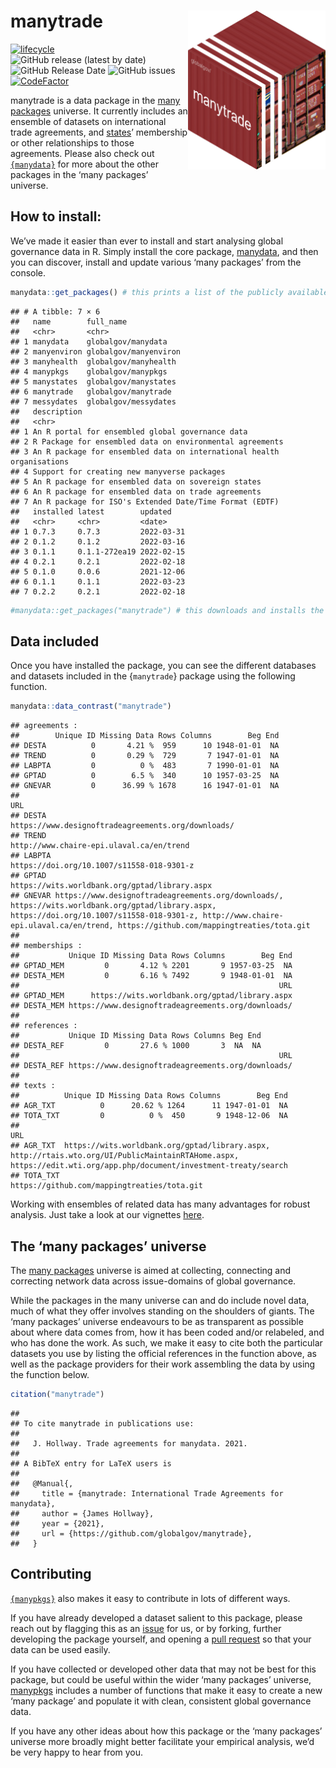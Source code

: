 
# manytrade <img src="man/figures/manytradeContainer.png" align="right" width="220"/>

<!-- badges: start -->

[![lifecycle](https://img.shields.io/badge/lifecycle-experimental-orange.svg)](https://www.tidyverse.org/lifecycle/#experimental)
![GitHub release (latest by
date)](https://img.shields.io/github/v/release/globalgov/manytrade)
![GitHub Release
Date](https://img.shields.io/github/release-date/globalgov/manytrade)
![GitHub
issues](https://img.shields.io/github/issues-raw/globalgov/manytrade)
[![CodeFactor](https://www.codefactor.io/repository/github/globalgov/manytrade/badge/main)](https://www.codefactor.io/repository/github/globalgov/manytrade/overview/main)
<!-- [![CII Best Practices](https://bestpractices.coreinfrastructure.org/projects/4867/badge)](https://bestpractices.coreinfrastructure.org/projects/4867) -->
<!-- badges: end -->

manytrade is a data package in the [many
packages](https://github.com/globalgov/) universe. It currently includes
an ensemble of datasets on international trade agreements, and
[states](https://github.com/globalgov/manystates)’ membership or other
relationships to those agreements. Please also check out
[`{manydata}`](https://github.com/globalgov/manydata) for more about the
other packages in the ‘many packages’ universe.

## How to install:

We’ve made it easier than ever to install and start analysing global
governance data in R. Simply install the core package,
[manydata](https://github.com/globalgov/manydata), and then you can
discover, install and update various ‘many packages’ from the console.

``` r
manydata::get_packages() # this prints a list of the publicly available data packages currently available
```

    ## # A tibble: 7 × 6
    ##   name        full_name            
    ##   <chr>       <chr>                
    ## 1 manydata    globalgov/manydata   
    ## 2 manyenviron globalgov/manyenviron
    ## 3 manyhealth  globalgov/manyhealth 
    ## 4 manypkgs    globalgov/manypkgs   
    ## 5 manystates  globalgov/manystates 
    ## 6 manytrade   globalgov/manytrade  
    ## 7 messydates  globalgov/messydates 
    ##   description                                                          
    ##   <chr>                                                                
    ## 1 An R portal for ensembled global governance data                     
    ## 2 R Package for ensembled data on environmental agreements             
    ## 3 An R package for ensembled data on international health organisations
    ## 4 Support for creating new manyverse packages                          
    ## 5 An R package for ensembled data on sovereign states                  
    ## 6 An R package for ensembled data on trade agreements                  
    ## 7 An R package for ISO's Extended Date/Time Format (EDTF)              
    ##   installed latest        updated   
    ##   <chr>     <chr>         <date>    
    ## 1 0.7.3     0.7.3         2022-03-31
    ## 2 0.1.2     0.1.2         2022-03-16
    ## 3 0.1.1     0.1.1-272ea19 2022-02-15
    ## 4 0.2.1     0.2.1         2022-02-18
    ## 5 0.1.0     0.0.6         2021-12-06
    ## 6 0.1.1     0.1.1         2022-03-23
    ## 7 0.2.2     0.2.1         2022-02-18

``` r
#manydata::get_packages("manytrade") # this downloads and installs the named package
```

## Data included

Once you have installed the package, you can see the different databases
and datasets included in the {`manytrade`} package using the following
function.

``` r
manydata::data_contrast("manytrade")
```

    ## agreements :
    ##        Unique ID Missing Data Rows Columns        Beg End
    ## DESTA          0       4.21 %  959      10 1948-01-01  NA
    ## TREND          0       0.29 %  729       7 1947-01-01  NA
    ## LABPTA         0          0 %  483       7 1990-01-01  NA
    ## GPTAD          0        6.5 %  340      10 1957-03-25  NA
    ## GNEVAR         0      36.99 % 1678      16 1947-01-01  NA
    ##                                                                                                                                                                                                                                        URL
    ## DESTA                                                                                                                                                                                   https://www.designoftradeagreements.org/downloads/
    ## TREND                                                                                                                                                                                             http://www.chaire-epi.ulaval.ca/en/trend
    ## LABPTA                                                                                                                                                                                           https://doi.org/10.1007/s11558-018-9301-z
    ## GPTAD                                                                                                                                                                                        https://wits.worldbank.org/gptad/library.aspx
    ## GNEVAR https://www.designoftradeagreements.org/downloads/, https://wits.worldbank.org/gptad/library.aspx, https://doi.org/10.1007/s11558-018-9301-z, http://www.chaire-epi.ulaval.ca/en/trend, https://github.com/mappingtreaties/tota.git
    ## 
    ## memberships :
    ##           Unique ID Missing Data Rows Columns        Beg End
    ## GPTAD_MEM         0       4.12 % 2201       9 1957-03-25  NA
    ## DESTA_MEM         0       6.16 % 7492       9 1948-01-01  NA
    ##                                                          URL
    ## GPTAD_MEM      https://wits.worldbank.org/gptad/library.aspx
    ## DESTA_MEM https://www.designoftradeagreements.org/downloads/
    ## 
    ## references :
    ##           Unique ID Missing Data Rows Columns Beg End
    ## DESTA_REF         0       27.6 % 1000       3  NA  NA
    ##                                                          URL
    ## DESTA_REF https://www.designoftradeagreements.org/downloads/
    ## 
    ## texts :
    ##          Unique ID Missing Data Rows Columns        Beg End
    ## AGR_TXT          0      20.62 % 1264      11 1947-01-01  NA
    ## TOTA_TXT         0          0 %  450       9 1948-12-06  NA
    ##                                                                                                                                                                        URL
    ## AGR_TXT  https://wits.worldbank.org/gptad/library.aspx, http://rtais.wto.org/UI/PublicMaintainRTAHome.aspx, https://edit.wti.org/app.php/document/investment-treaty/search
    ## TOTA_TXT                                                                                                                       https://github.com/mappingtreaties/tota.git

Working with ensembles of related data has many advantages for robust
analysis. Just take a look at our vignettes
[here](https://globalgov.github.io/manydata/articles/user.html).

## The ‘many packages’ universe

The [many packages](https://github.com/globalgov/) universe is aimed at
collecting, connecting and correcting network data across issue-domains
of global governance.

While the packages in the many universe can and do include novel data,
much of what they offer involves standing on the shoulders of giants.
The ‘many packages’ universe endeavours to be as transparent as possible
about where data comes from, how it has been coded and/or relabeled, and
who has done the work. As such, we make it easy to cite both the
particular datasets you use by listing the official references in the
function above, as well as the package providers for their work
assembling the data by using the function below.

``` r
citation("manytrade")
```

    ## 
    ## To cite manytrade in publications use:
    ## 
    ##   J. Hollway. Trade agreements for manydata. 2021.
    ## 
    ## A BibTeX entry for LaTeX users is
    ## 
    ##   @Manual{,
    ##     title = {manytrade: International Trade Agreements for manydata},
    ##     author = {James Hollway},
    ##     year = {2021},
    ##     url = {https://github.com/globalgov/manytrade},
    ##   }

## Contributing

[`{manypkgs}`](https://github.com/globalgov/manypkgs) also makes it easy
to contribute in lots of different ways.

If you have already developed a dataset salient to this package, please
reach out by flagging this as an
[issue](https://github.com/globalgov/manytrade/issues) for us, or by
forking, further developing the package yourself, and opening a [pull
request](https://github.com/globalgov/manytrade/pulls) so that your data
can be used easily.

If you have collected or developed other data that may not be best for
this package, but could be useful within the wider ‘many packages’
universe, [manypkgs](https://github.com/globalgov/manypkgs) includes a
number of functions that make it easy to create a new ‘many package’ and
populate it with clean, consistent global governance data.

If you have any other ideas about how this package or the ‘many
packages’ universe more broadly might better facilitate your empirical
analysis, we’d be very happy to hear from you.
